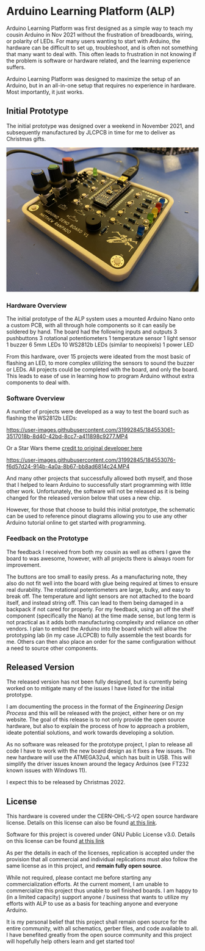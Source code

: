 # Arduino Learning Platform (ALP)
Arduino Learning Platform was first designed as a simple way to teach my cousin Arduino in Nov 2021 without the frustration of breadboards, wiring, or polarity of LEDs. For many users wanting to start with Arduino, the hardware can be difficult to set up, troubleshoot, and is often not something that many want to deal with. This often leads to frustration in not knowing if the problem is software or hardware related, and the learning experience suffers.

Arduino Learning Platform was designed to maximize the setup of an Arduino, but in an all-in-one setup that requires no experience in hardware. Most importantly, it just works. 


## Initial Prototype

The initial prototype was designed over a weekend in November 2021, and subsequently manufactured by JLCPCB in time for me to deliver as Christmas gifts.  

![Gen1BoardView](InitialPrototype(Gen1)/BoardPhotos/IMG_3308.JPEG)

### Hardware Overview

The initial prototype of the ALP system uses a mounted Arduino Nano onto a custom PCB, with all through hole components so it can easily be soldered by hand. The board had the following inputs and outputs
3 pushbuttons
3 rotational potentiometers
1 temperature sensor
1 light sensor
1 buzzer
6 5mm LEDs
10 WS2812b LEDs (similar to neopixels)
1 power LED

From this hardware, over 15 projects were ideated from the most basic of flashing an LED, to more complex utilizing the sensors to sound the buzzer or LEDs. All projects could be completed with the board, and only the board. This leads to ease of use in learning how to program Arduino without extra components to deal with. 

### Software Overview

A number of projects were developed as a way to test the board such as flashing the WS2812b LEDs:

https://user-images.githubusercontent.com/31992845/184553061-3517018b-8d40-42bd-8cc7-a411898c9277.MP4



Or a Star Wars theme [credit to original developer here](https://github.com/NassimBouyacoub/Star-Wars-theme-Song-Arduino-)

https://user-images.githubusercontent.com/31992845/184553076-f6d57d24-914b-4a0a-8b67-bb8ad6814c24.MP4



And many other projects that successfully allowed both myself, and those that I helped to learn Arduino to successfully start programming with little other work. Unfortunately, the software will not be released as it is being changed for the released version below that uses a new chip. 

However, for those that choose to build this initial prototype, the schematic can be used to reference pinout diagrams allowing you to use any other Arduino tutorial online to get started with programming. 



### Feedback on the Prototype

The feedback I received from both my cousin as well as others I gave the board to was awesome, however, with all projects there is always room for improvement. 

The buttons are too small to easily press. As a manufacturing note, they also do not fit well into the board with glue being required at times to ensure real durability. 
The rotational potentiometers are large, bulky, and easy to break off. 
The temperature and light sensors are not attached to the board itself, and instead string off. This can lead to them being damaged in a backpack if not cared for properly.
For my feedback, using an off the shelf component (specifically the Nano) at the time made sense, but long term is not practical as it adds both manufacturing complexity and reliance on other vendors. I plan to embed the Arduino into the board which will allow the prototyping lab (in my case JLCPCB) to fully assemble the test boards for me. Others can then also place an order for the same configuration without a need to source other components. 



## Released Version

The released version has not been fully designed, but is currently being worked on to mitigate many of the issues I have listed for the initial prototype. 

I am documenting the process in the format of the _Engineering Design Process_ and this will be released with the project, either here or on my website. The goal of this release is to not only provide the open source hardware, but also to explain the process of how to approach a problem, ideate potential solutions, and work towards developing a solution. 

As no software was released for the prototype project, I plan to release all code I have to work with the new board design as it fixes a few issues. The new hardware will use the ATMEGA32u4, which has built in USB. This will simplify the driver issues known around the legacy Arduinos (see FT232 known issues with Windows 11).

I expect this to be released by Christmas 2022.


## License

This hardware is covered under the CERN-OHL-S-V2 open source hardware license. Details on this license can also be found [at this link](https://choosealicense.com/licenses/cern-ohl-s-2.0/). 

Software for this project is covered under GNU Public License v3.0. Details on this license can be found [at this link](https://choosealicense.com/licenses/gpl-3.0/)

As per the details in each of the licenses, replication is accepted under the provision that all commercial and individual replications must also follow the same license as in this project, and **remain fully open source**. 

While not required, please contact me before starting any commercialization efforts. At the current moment, I am unable to commercialize this project thus unable to sell finished boards. I am happy to (in a limited capacity) support anyone / business that wants to utilize my efforts with ALP to use as a basis for teaching anyone and everyone Arduino. 

It is my personal belief that this project shall remain open source for the entire community, with all schematics, gerber files, and code available to all. I have benefited greatly from the open source community and this project will hopefully help others learn and get started too! 

